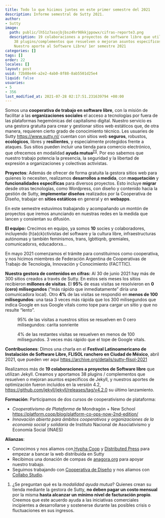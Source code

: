 ```yaml
---
title: Todo lo que hicimos juntes en este primer semestre del 2021
description: Informe semestral de Sutty 2021.
author:
- Sutty
image:
  path: public/lh51z7asojbjbsz4hr98kkjppowx/cifras-reporte3.png
  description: 19 colaboraciones a proyectos de software libre que utilizan jekill.
    38 plugins/complementos que resuelven o mejoran asuntos específicos de jekill.
    Nuestro aporte al Software Libre/ 1er semestre 2021
categories: []
tags: []
order: 22
locales: []
layout: post
uuid: 72b88e44-a2e2-4ab0-8f88-8ab5501d25e4
liquid: false
usuaries:
- 5
- 356
last_modified_at: 2021-07-28 02:17:51.231639794 +00:00
---
```


<p>

Somos una <strong>cooperativa de trabajo en software libre</strong>, con la misión de facilitar a las <strong>organizaciones sociales</strong>
 el acceso a tecnologías por fuera de las plataformas hegemónicas del 
capitalismo digital. Nuestro servicio es una gestora gratuita para crear
 y gestionar sitios web estáticos que, de otra manera, requieren cierto 
grado de conocimiento técnico. Les usuaries de Sutty <a href="https://www.sutty.nl/">https://www.sutty.nl/</a> cuentan con sitios web <strong>seguros</strong>, robustos, <strong>ecológicos</strong>, libres y <strong>resilientes</strong>,
 y especialmente protegidos frente a ataques. Sus sitios pueden incluir 
una tienda para comercio electrónico, que ofrecemos en modalidad <strong>ayuda mutua</strong><sup><a href="https://docutopia.tupale.co/#fn1" id="fnref1">[1]</a></sup>.
 Por eso sabemos que nuestro trabajo potencia la presencia, la seguridad
 y la libertad de expresión a organizaciones y colectivas activistas.</p><p><strong>Proyectos</strong>:
Además de ofrecer de forma gratuita la gestora sitios web para quienes lo necesiten, realizamos <strong>desarrollos a medida</strong>, con <strong>maquetación</strong> y <strong>funcionalidades específicas</strong> para diversos proyectos. Esto incluye <strong>migrar</strong> desde otras tecnologías, como Wordpress, con diseño y contenido hacia la gestión de Sutty, <strong>implementar diseños</strong> realizados por la Cooperativa de Diseño, trabajar en <strong>sitios estáticos</strong> en general y en <strong>webapps</strong>.</p><p>En
 este semestre estuvimos trabajando y acompañando un montón de 
proyectos que iremos anunciando en nuestras redes en la medida que 
lancen y consientan su difusión.</p><p><strong>El equipo:</strong>
Crecimos en equipo, ya somos <strong>10</strong> socies y colaboradores,
 incluyendo (h)a(ck)ctivistas del software y la cultura libre, 
infraestructuras autónomas y también feminismos, trans, lgbttiqnb, 
gremiales, comunicadorxs, educadorxs…</p><p>En
 mayo 2021 comenzamos el trámite para constituirnos como cooperativa, y 
nos hicimos miembres de Federación Argentina de Cooperativas de Trabajo de Tecnología, Innovación y Conocimiento (FACTTIC).</p><p><strong>Nuestra gestora de contenidos en cifras:</strong>
Al 30 de junio 2021 hay más de 300 sitios creados a través de Sutty. En estos seis meses los sitios recibieron <strong>millones de visitas</strong>. El <strong>95%</strong> de esas visitas se resolvieron en <strong>0 (cero) milisegundos</strong> (“más rápido que inmediatamente” diría una comunicadora local). Otro <strong>4%</strong> de las visitas se respondió en <strong>menos de 100 milisegundos</strong>:
 una tasa 3 veces más rápida que los 300 milisegundos que indica Google 
en sus Google vitals como tope para cargar un sitio y que no resulte 
“lento”.</p><figure data-multimedia=""><img data-multimedia-inner="" src="https://panel.sutty.nl/rails/active_storage/blobs/eyJfcmFpbHMiOnsibWVzc2FnZSI6IkJBaHBBaTBnIiwiZXhwIjpudWxsLCJwdXIiOiJibG9iX2lkIn19--9785f4800a8aabe25855971cae6f417795cc164d/cifras-reporte1.png" alt=""><figcaption>95% de las visitas a nuestros sitios se resuelven en 0 cero milisegundos: carita sonriente</figcaption></figure><figure data-multimedia=""><img data-multimedia-inner="" src="https://panel.sutty.nl/rails/active_storage/blobs/eyJfcmFpbHMiOnsibWVzc2FnZSI6IkJBaHBBaThnIiwiZXhwIjpudWxsLCJwdXIiOiJibG9iX2lkIn19--3c9b30f02b7ea3d3c71566f4f04c170114a2829b/cifras-reporte2.png" alt=""><figcaption>4% de las restantes visitas se resuelven en menos de 100 milisegundos. 3 veces más rápido que el tope de Google vitals.</figcaption></figure><p><strong>Contribuciones</strong>:
Dimos una charla en el <strong>Festival Latinoamericano de Instalación de Software Libre, FLISOL ranchero en Ciudad de México</strong>, abril 2021, que pueden ver aquí <a href="https://archive.org/details/sutty-flisol-2021">https://archive.org/details/sutty-flisol-2021</a></p><p><a>Realizamos más de <strong>19 colaboraciones a proyectos de Software libre</strong>
 que utilizan Jekyll. Creamos y aportamos 38 plugins / </a>complementos que 
resuelven o mejoran asuntos específicos de Jekyll, y nuestros aportes de
 optimización fueron incluidos en la versión 4.2, <a href="https://github.com/jekyll/jekyll/releases/tag/v4.2.0">https://github.com/jekyll/jekyll/releases/tag/v4.2.0</a> su último lanzamiento.</p><p><strong>Formación</strong>:
Participamos de dos cursos de cooperativismo de plataforma:</p><ul>
<li>
<em>Cooperativismo de Plataforma</em> de Mondragón + New School <a href="https://platform.coop/blog/platform-co-ops-now-2nd-edition/">https://platform.coop/blog/platform-co-ops-now-2nd-edition/</a>
</li>
<li>
<em>Innovación abierta para ámbitos cooperativos y organizaciones de la economía social y solidaria</em> de Instituto Nacional de Asociativismo y Economía Social (INAES)
</li>
</ul><p><strong>Alianzas</strong>:</p><ul>
<li>
Conocimos y nos aliamos con<a href="https://hypha.coop/"> Hypha Coop</a> y <a href="https://distributed.press/">Distributed Press</a> para empezar a bancar la web distribuida en Sutty
</li>
<li>
Recibimos una donación de compas de <a href="http://anagora.org">anagora.org</a> para apoyar nuestro trabajo.
</li>
<li>
Seguimos trabajando con <a href="cooperativadedisenio.com">Cooperativa de Diseño</a> y nos aliamos con <a href="https://www.collabo.studio/">Collabo Studio</a>.
</li>
</ul><ol><li id="fn1">¿Se preguntan qué es la <em>modalidad ayuda mutua</em>? Quienes crean su tienda mediante la gestora de Sutty, <strong>no deben pagar un costo mensual</strong> por la misma <strong>hasta alcanzar un mínimo nivel de facturación propio</strong>.
 Creemos que este acuerdo ayuda a las iniciativas comerciales 
incipientes a desarrollarse y sostenerse durante las posibles crisis o 
fluctuaciones en sus ingresos.
</li></ol>